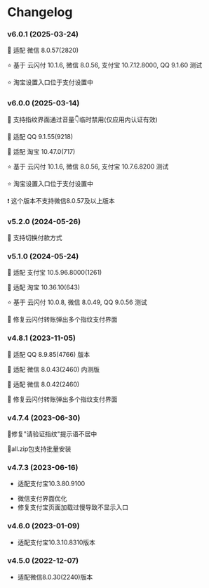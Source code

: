 # Changelog
### v6.0.1 (2025-03-24)

🚩 适配 微信 8.0.57(2820)

⭐ 基于 云闪付 10.1.6, 微信 8.0.56, 支付宝 10.7.12.8000, QQ 9.1.60 测试

⭐ 淘宝设置入口位于支付设置中

### v6.0.0 (2025-03-14)

🚩 支持指纹界面通过音量👇临时禁用(仅应用内认证有效)

🚩 适配 QQ 9.1.55(9218)

🚩 适配 淘宝 10.47.0(717)

⭐ 基于 云闪付 10.1.6, 微信 8.0.56, 支付宝 10.7.6.8200 测试

⭐ 淘宝设置入口位于支付设置中

❗ 这个版本不支持微信8.0.57及以上版本

### v5.2.0 (2024-05-26)

🚩 支持切换付款方式

### v5.1.0 (2024-05-24)

🚩 适配 支付宝 10.5.96.8000(1261)

🚩 适配 淘宝 10.36.10(643)

⭐ 基于 云闪付 10.0.8, 微信 8.0.49, QQ 9.0.56 测试

🐛 修复云闪付转账弹出多个指纹支付界面

### v4.8.1 (2023-11-05)

🚩 适配 QQ 8.9.85(4766) 版本

🚩 适配 微信 8.0.43(2460) 内测版

🚩 适配 微信 8.0.42(2460)

🐛 修复云闪付转账弹出多个指纹支付界面

### v4.7.4 (2023-06-30)

🐛修复"请验证指纹"提示语不居中

🚩all.zip包支持批量安装

### v4.7.3 (2023-06-16)

+ 适配支付宝10.3.80.9100
* 微信支付界面优化
* 修复支付宝页面加载过慢导致不显示入口

### v4.6.0 (2023-01-09)

+ 适配支付宝10.3.10.8310版本

### v4.5.0 (2022-12-07)

+ 适配微信8.0.30(2240)版本
